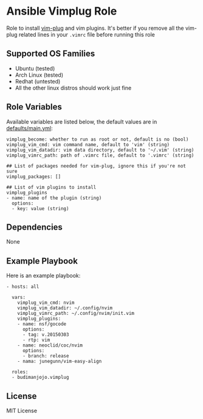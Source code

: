 Ansible Vimplug Role
====================

Role to install [vim-plug](https://github.com/junegunn/vim-plug) and vim plugins. It's better if you remove all the vim-plug related lines in your `.vimrc` file before running this role

Supported OS Families
---------------------

- Ubuntu (tested)
- Arch Linux (tested)
- Redhat (untested)
- All the other linux distros should work just fine

Role Variables
--------------

Available variables are listed below, the default values are in [defaults/main.yml](./defaults/main.yml):
```
vimplug_become: whether to run as root or not, default is no (bool)
vimplug_vim_cmd: vim command name, default to 'vim' (string)
vimplug_vim_datadir: vim data directory, default to '~/.vim' (string)
vimplug_vimrc_path: path of .vimrc file, default to '.vimrc' (string)

## List of packages needed for vim-plug, ignore this if you're not sure
vimplug_packages: []

## List of vim plugins to install
vimplug_plugins
- name: name of the plugin (string)
  options:
  - key: value (string)
```

Dependencies
------------

None

Example Playbook
----------------

Here is an example playbook:
```
- hosts: all

  vars:
    vimplug_vim_cmd: nvim
    vimplug_vim_datadir: ~/.config/nvim
    vimplug_vimrc_path: ~/.config/nvim/init.vim
    vimplug_plugins:
    - name: nsf/gocode
      options:
      - tag: v.20150303
      - rtp: vim
    - name: neoclid/coc/nvim
      options:
      - branch: release
    - nama: junegunn/vim-easy-align

  roles:
  - budimanjojo.vimplug
```

License
-------

MIT License
